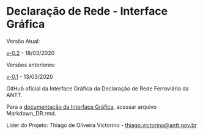 # Declaração de Rede - Interface Gráfica

Versão Atual:

[v-0.2](https://declaracaoderedev02.imfast.io/DR_Interface_Grafica.html) - 18/03/2020

Versões anteriores:

[v-0.1](https://declaracaoderedev01.imfast.io/DR_Interface_Grafica.html) - 13/03/2020

GitHub oficial da Interface Gráfica da Declaração de Rede Ferroviária da ANTT.

Para a [documentação da Interface Gráfica](https://declaracaoderedev01.imfast.io/Markdown_DR.html), acessar arquivo Markdown_DR.rmd.

Líder do Projeto: Thiago de Oliveira Victorino - thiago.victorino@antt.gov.br
